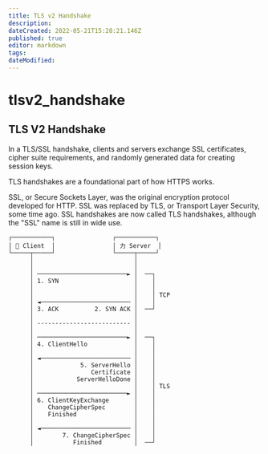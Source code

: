 ```yaml
---
title: TLS v2 Handshake
description: 
dateCreated: 2022-05-21T15:28:21.146Z
published: true
editor: markdown
tags: 
dateModified: 
---
```

# tlsv2_handshake
## TLS V2 Handshake
In a TLS/SSL handshake, clients and servers exchange SSL certificates, cipher suite requirements, and randomly generated data for creating session keys.

TLS handshakes are a foundational part of how HTTPS works.

SSL, or Secure Sockets Layer, was the original encryption protocol developed for HTTP. SSL was replaced by TLS, or Transport Layer Security, some time ago. SSL handshakes are now called TLS handshakes, although the "SSL" name is still in wide use.

```
┌───────────┐                ┌───────────┐
│  Client  │                │ 力 Server  │
└─────┬─────┘                └─────┬─────┘
      │                            │
      │                            │ 
      │ ─────────────────────────► │  ──┐
      │ 1. SYN                     │    │
      │                            │    │
      │                            │    │ TCP
      │ ◄───────────────────────── │    │
      │ 3. ACK          2. SYN ACK │  ──┘
      │                            │
      │ -------------------------- │
      │                            │
      │ ─────────────────────────► │  ──┐
      │ 4. ClientHello             │    │
      │                            │    │
      │ ◄───────────────────────── │    │
      │             5. ServerHello │    │
      │                Certificate │    │
      │            ServerHelloDone │    │
      │                            │    │ TLS
      │ ─────────────────────────► │    │
      │ 6. ClientKeyExchange       │    │
      │    ChangeCipherSpec        │    │
      │    Finished                │    │
      │                            │    │
      │ ◄───────────────────────── │    │
      │        7. ChangeCipherSpec │    │
      │           Finished         │  ──┘

```